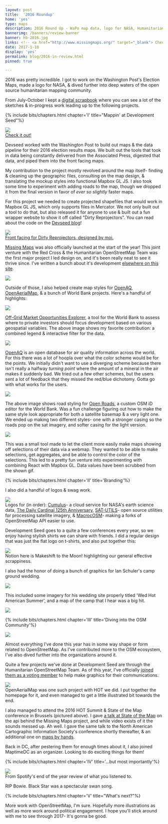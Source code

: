 ```yaml
---
layout: post
title:  '2016 Roundup'
home: 'yes'
type: maps
description: 2016 Round Up - WaPo map data, logo for NASA, Humanitarian Mapping & more!
bannerimg: /banners/review-banner
banner: hb-2016.jpg
links: <!-- <a href="http://www.missingmaps.org/" target="_blank"> Check out the site</a> | <a href="https://github.com/missingmaps" target="_blank"><i class="collecticons collecticons-github"></i> Github code</a>  -->
date: 2017-1-10
display: 'yes'
permalink: blog/2016-in-review.html
pinned: true

---
```


2016 was pretty incredible. I got to work on the Washington Post's Election Maps, made a logo for NASA, & dived further into deep waters of the open source humanitarian mapping community.

From July-October I kept a <a href="https://dylanmoriarty.github.io/anno/" target="_blank">digital scrapbook</a> where you can see a lot of the sketches & in-progress work leading up to the following projects.

{% include bits/chapters.html chapter='I' title="Mappin' at Development Seed"%}

<div>
	<a href="https://www.washingtonpost.com/2016-election-results/us-presidential-race" target="_blank">
		<div class="images"><img src="../assets/graphics/blog/six/wapo.jpg">
			<figcaption>Check it out!</figcaption>
		</div>
	</a>
</div>

Devseed worked with the Washington Post to build out maps & the data pipeline for their 2016 election results maps. We built out the tools that took in data being constantly delivered from the Associated Press, digested that data, and piped them into the front facing maps.

My contribution to the project mostly revolved around the map itself- finding & cleaning up the geographic files, consulting on the map design, & translating the mockup styles into functional Mapbox GL JS. I also took some time to experiment with adding roads to the map, though we dropped it from the final version in favor of _ever so slightly_ faster maps.

For this project we needed to create projected shapefiles that would work in Mapbox GL JS, which only supports files in Mercator. We not only built out a tool to do that, but also released it for anyone to use & built out a fun wrapper website to show it off called "Dirty Reprojectors". You can read about the code on the <a href="https://developmentseed.org/blog/2016/12/15/dirty-reprojectors/" target="_blank">Devseed blog</a>!

<div>
	<a href="https://devseed.com/dirty-reprojectors-app/" target="_blank">
		<div class="images"><img src="../assets/graphics/blog/six/projection-examples.gif" />
			<figcaption>Front facing for Dirty Reprojectors, designed by moi.</figcaption>
		</div>
	</a>
</div>

<a href="http://www.missingmaps.org/" target="_blank">Missing Maps</a> was also officially launched at the start of the year! This joint venture with the Red Cross & the Humanitarian OpenStreetMap Team was the first major project I led design on, and it's been really neat to see it thrive since. I've written a bunch about it's development <a href="https://dylanmoriarty.github.io/blog/missing-maps.html" target="_blank">elsewhere on this site</a>.

<div class="images"><img src="../assets/graphics/blog/mms/Intro.svg" />
</div>

Outside of those, I also helped create map styles for <a href="https://openaq.org/#/map" target="_blank">OpenAQ</a>, <a href="https://map.openaerialmap.org/#/?_k=sz9v83" target="_blank">OpenAerialMap</a>, & a bunch of World Bank projects. Here's a handful of highlights:

<div class="images"><img src="../assets/graphics/blog/six/off-grid.gif" />
</div>

<a href="http://offgrid.energydata.info/#/explore?_k=c60xxg" target="_blank">Off-Grid Market Opportunities Explorer</a>, a tool for the World Bank to assess where to private investors should focus development based on various geospatial variables. The above image shows my favorite contribution: a combined legend & interactive filter for the data.

<div class="images"><img src="../assets/graphics/blog/six/openaq.gif" />
</div>

<a href="https://openaq.org/#/map" target="_blank">OpenAQ</a> is an open database for air quality information across the world. For this there was a lot of hoopla over what the color scheme would be for the points. We initially didn't want to use a diverging scheme because there isn't really a halfway _turning point_ where the amount of a mineral in the air makes it suddenly bad. We tried out a few other schemes, but the users sent a lot of feedback that they missed the red/blue dichotomy. Gotta go with what works for the users.

<div class="images"><img src="../assets/graphics/blog/six/roads.jpg" />
</div>

The above image shows road styling for <a href="https://developmentseed.org/blog/2015/04/15/openstreetmap-for-government/" target="_blank">Open Roads</a>, a custom OSM iD editor for the World Bank. Was a fun challenge figuring out how to make the same style look appropriate for both a satellite basemap & a very light one. We ended up making two different styles- one with a stronger casing so the roads pop on the sat imagery, and softer casing for the light version.

<div class="images"><img src="../assets/graphics/blog/six/oneweb.gif" />
</div>

This was a small tool made to let the client more easily make maps showing off selections of their data via a webmap. They wanted to be able to make selections, get aggregates, and be able to control the color of the selections. This led to a pretty fun venture into experimenting with combining React with Mapbox GL. Data values have been scrubbed from the shown gif.

{% include bits/chapters.html chapter='II' title='Branding'%}

I also did a handful of logos & swag work.

<div class="images"><img src="../assets/graphics/blog/six/logos.png">
	<figcaption>Logos for (in order): <a href="https://developmentseed.org/blog/2017/01/30/NASA-on-the-cloud/" target="_blank">Cumulus</a>- a cloud service for NASA's earth science data, <a href="http://www.dc125.us/" target="_blank">The Daily Cardinal 125th Anniversary</a>, <a href="https://github.com/sat-utils" target="_blank">SAT-UTILS</a>- open source utilities for processing satellite imagery, & <a href="https://developmentseed.org/blog/2016/05/16/macrocosm-easy/" target="_blank">MacrocOSM</a>- making a forks of OpenStreetMap API easier to use.</figcaption>
</div>

Development Seed goes to a quite a few conferences every year, so we enjoy having stylish shirts we can share with friends. I did a regular design that was just the flat logo on t-shirts, and also put together this:

<div class="images"><img src="../assets/graphics/blog/six/shirt.jpg">
	<figcaption>Notion here is Makeshift to the Moon! highlighting our general effective scrappiness.</figcaption>
</div>

I also had the honor of doing a bunch of graphics for Ian Schuler's camp ground wedding.

<div class="images"><img src="../assets/graphics/blog/six/wed.jpg">
	<figcaption></figcaption>
</div>

This included some imagery for his wedding site properly titled 'Wed Hot American Summer', and a map of the camp that I hear was a big hit.

<div class="images"><img src="../assets/graphics/blog/six/SmallerCampMap.jpg">
	<figcaption></figcaption>
</div>

{% include bits/chapters.html chapter='III' title='Diving into the OSM Community'%}

<div class="images"><img src="../assets/graphics/blog/six/sotm.jpg">
	<figcaption></figcaption>
</div>

Almost everything I've done this year has in some way shape or form related to OpenStreetMap. As I've contributed more to the OSM ecosystem, I've also dived further into the organizations around it.

Quite a few projects we've done at Development Seed are through the Humanitarian OpenStreetMap Team. As of this year, I've officially <a href="https://www.hotosm.org/users/dylan_moriarty" target="_blank">joined them as a voting member</a> to help make graphics for their communications.

<div class="images"><img src="../assets/graphics/blog/six/openaerialmap.jpg">
	<figcaption>OpenAerialMap was one such project with HOT we did. I put together the homepage for it, and even managed to get a little illustrated bit towards the end.</figcaption>
</div>

I also managed to attend the 2016 HOT Summit & State of the Map conference in Brussels (pictured above). I gave <a href="https://www.slideshare.net/DylanMoriarty/tracking-openstreetmap-contributions-in-real-time" target="_blank">a talk at State of the Map</a> on the api behind the Missing Maps project, and while video exists of it the sounds messed up. Ah well. I gave the same talk to the North American Cartographic Information Society's conference shortly thereafter, & an additional one on <a href="https://www.slideshare.net/DylanMoriarty/maps-by-hands" target="_blank">maps by hands</a>.

Back in DC, after pestering them for enough times about it, I also joined MaptimeDC as an organizer. Looking to do exciting things for them!

{% include bits/chapters.html chapter='IV' title='...but most importantly'%}

<div class="images"><img src="../assets/graphics/blog/six/bowie.jpg">
	<figcaption>From Spotify's end of the year review of what you listened to.</figcaption>
</div>

RIP Bowie. Black Star was a spectacular swan song.

{% include bits/chapters.html chapter='V' title="What's next?"%}

More work with OpenStreetMap, I'm sure. Hopefully more illustrations as well as more work around political engagement. I hope you'll stick around with me to see through 2017- It's gonna be good.
